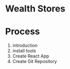 # Wealth Stores

# Process

1. introduction
2. install tools
3. Create React App
4. Create Git Repository
